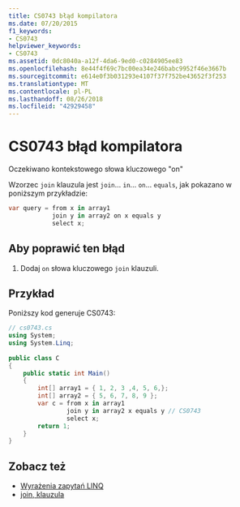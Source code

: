 ```yaml
---
title: CS0743 błąd kompilatora
ms.date: 07/20/2015
f1_keywords:
- CS0743
helpviewer_keywords:
- CS0743
ms.assetid: 0dc8040a-a12f-4da6-9ed0-c0284905ee83
ms.openlocfilehash: 8e44f4f69c7bc00ea34e246babc9952f46e3667b
ms.sourcegitcommit: e614e0f3b031293e4107f37f752be43652f3f253
ms.translationtype: MT
ms.contentlocale: pl-PL
ms.lasthandoff: 08/26/2018
ms.locfileid: "42929458"
---
```

# <a name="compiler-error-cs0743"></a>CS0743 błąd kompilatora
Oczekiwano kontekstowego słowa kluczowego "on"  
  
 Wzorzec `join` klauzula jest `join`... `in`... `on`... `equals`, jak pokazano w poniższym przykładzie:  
  
```csharp  
var query = from x in array1  
            join y in array2 on x equals y  
            select x;  
```  
  
## <a name="to-correct-this-error"></a>Aby poprawić ten błąd  
  
1.  Dodaj `on` słowa kluczowego `join` klauzuli.  
  
## <a name="example"></a>Przykład  
 Poniższy kod generuje CS0743:  
  
```csharp  
// cs0743.cs  
using System;  
using System.Linq;  
  
public class C  
{  
    public static int Main()  
    {  
        int[] array1 = { 1, 2, 3 ,4, 5, 6,};  
        int[] array2 = { 5, 6, 7, 8, 9 };  
        var c = from x in array1  
                join y in array2 x equals y // CS0743  
                select x;  
        return 1;  
    }  
}  
```  
  
## <a name="see-also"></a>Zobacz też

- [Wyrażenia zapytań LINQ](../../csharp/programming-guide/linq-query-expressions/index.md)  
- [join, klauzula](../../csharp/language-reference/keywords/join-clause.md)
